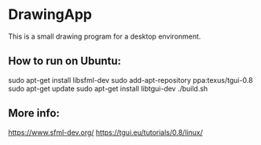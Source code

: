 # DrawingApp

This is a small drawing program for a desktop environment.

## How to run on Ubuntu:

  sudo apt-get install libsfml-dev
  sudo add-apt-repository ppa:texus/tgui-0.8
  sudo apt-get update
  sudo apt-get install libtgui-dev
  ./build.sh

## More info:
https://www.sfml-dev.org/
https://tgui.eu/tutorials/0.8/linux/
